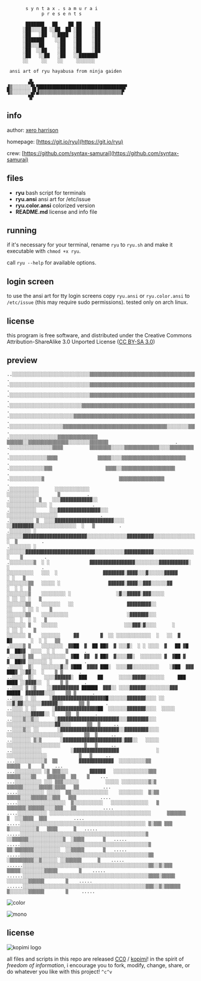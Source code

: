 ```
       s y n t a x . s a m u r a i
             p r e s e n t s

       ███████   ██    ██ ██     ██
      ░██░░░░██ ░░██  ██ ░██    ░██
      ░██   ░██  ░░████  ░██    ░██
      ░███████    ░░██   ░██    ░██
      ░██░░░██     ░██   ░██    ░██
      ░██  ░░██    ░██   ░██    ░██
      ░██   ░░██   ░██   ░░███████
      ░░     ░░    ░░     ░░░░░░░

 ansi art of ryu hayabusa from ninja gaiden

        ▟▙
▟▒░░░░░░░▜▙▜████████████████████████████████▛
▜▒░░░░░░░▟▛▟▒▒▒▒▒▒▒▒▒▒▒▒▒▒▒▒▒▒▒▒▒▒▒▒▒▒▒▒▒▒▒▛
        ▜▛
```

## info
author:  [xero harrison](https://xero.nu)

homepage: [https://git.io/ryu](https://git.io/ryu)

crew: [https://github.com/syntax-samurai](https://github.com/syntax-samurai)

## files
- **ryu** bash script for terminals
- **ryu.ansi** ansi art for /etc/issue
- **ryu.color.ansi** colorized version
- **README.md** license and info file

## running
if it's necessary for your terminal, rename `ryu` to `ryu.sh` and make it executable with `chmod +x ryu`. 

call `ryu --help` for available options.

## login screen
to use the ansi art for tty login screens copy `ryu.ansi` or `ryu.color.ansi` to `/etc/issue` (this may require sudo permissions). tested only on arch linux.

## license
this program is free software, and distributed under the Creative Commons Attribution-ShareAlike 3.0 Unported License ([CC BY-SA 3.0](http://creativecommons.org/licenses/by-sa/3.0/))

## preview
```
..░░░░░░░░░░░░░░░░░░░░░░░░░░░░░▒▒▒▒▒▒▒▒▒▒▒▒▒▒▒▒▒▒▒▒▒▒▒▒▒▒▒▒▒▒▒▒▒▒▒▒▒▒▒▒▒▒▒▒                        .
.░░░░░░░░░░░░░░░░░░░░░░░░░░░░░░▒▒▒▒▒▒▒▒▒▒▒▒▒▒▒▒▒▒▒▒▒▒▒▒▒▒▒▒▒▒▒▒▒▒▒▒▒▒▒▒▒▒▒▒                        .
.░░░░░░░░░░░░░░░░░░░░░░░░░░░░░░▒▒▒▒▒▒▒▒▒▒▒▒▒▒▒▒▒▒▒▒▒▒▒▒▒▒▒▒▒▒▒▒▒▒▒▒▒▒▒▒▒▒▒▒                        .
.░░░░░░░░░░░░░░░░░░░░░░░░░░░▒▒▒▒▒▒▒▒▒▒▒▒▒▒▒▒▒▒▒▒▒▒▒▒▒▒▒▒▒▒▒▒▒▒▒▒▒▒▒▒▒▒▒▒▒▒▒                        .
.░░░░░░░░░░░░░░░░░░░░░░░░▒▒▒▒▒▒▒▒▒▒▒▒▒▒▒▒▒▒▒▒▒▒▒▒▒▒▒▒▒▒▒▒▒▒▒▒▒▒▒▒▒▒▒▒▒▒▒▒▒▒                        .
.░░░░░░░░░░░░░░░░░░░░▒▒▒▒▒▒▒▒▒▒▒▒▒▒▒▒▒▒▒▒▒▒▒▒▒▒▒▒▒▒▒▒▒▒▒▒▒▒▒░░░░░░░░▒▒▒▒▒▒                         .
.░░░░░░░░░░░░░░░░░░▒▒▒▒▒▒▒▒▒▒▒▒▒▒▒  ▒▒▒▒▒▒░░▒▒▒▒▒▒▒▒▒▒▒▒▒▒▒░░░░░░░░▒▒▒▒▒▒▒                         .
.░░░░░░░░░░░░░░░░▒▒▒▒          ▒▒▒▒▒▒▒▒░░░░░▒▒▒▒▒▒▒▒▒▒▒▒▒░░░░▒▒▒▒▒▒▒▒▒                             .
.░░░░░░░░░░░░░░▒▒▒▒               ▒▒▒▒▒░░░░▒▒▒▒▒▒▒▒▒▒▒▒▒▒▒▒▒▒▒▒▒▒▒▒                                .
.░░░░░░░░░░░░░▒▒▒                    ▒▒▒▒░░▒▒▒▒▒▒▒▒▒▒▒▒▒▒▒▒▒▒▒▒                                    .
.░░░░░░░░░░░░▒                            ▒▒▒▒▒▒▒▒▒▒▒▒▒▒▒▒▒                                        .
.░░░░░░░░░░░      ░░░░░░░░░░░░░                                      ░░░░░░░░░░░░       ▒          .
.░░░░░░░░░░ ▒    ░░░▓▓▓▓▓▓▓▓▓▓▓▓░░                                 ░░░░░░░░░░░░░░░ ░               .
.░░░░░░░░░░     ░░░▓▓▓▓▓▓▓▓▓▓▓▓▓▓▓▓░░░                          ░░░░░░░░░░░░░░░░░░░                .
.░░░░░░░░░ ▒  ░░░░▓▓▓▓▓▓▓▓▓▓▓▓▓▓▓▓▓▓▓▓▓▓░░░░             ░░▓▓▓▓▓▓▓▓░░░░░░░░░░░░░░░░  ░   ▒         .
.░░░░░░░░ ░  ░░░░░░▓▓▓▓▓▓▓▓▓▓▓▓▓▓▓▓▓▓▓▓▓▓▓▓░░░░░░░░░░░░░░░▓▓▓▓▓▓▓▓▓▓░░░░░░░░░░░░░░░░░ ░  ▒         .
.░░░░░░░░ ░  ░░░░░░░▓▓▓▓▓▓▓▓▓▓▓▓▓▓▓▓▓▓▓▓▓▓▓▓▓▓░░░░░░░░░░░▓▓▓▓▓▓▓▓▓▓▓░░░░░░░░░░░░░░░  ░    ▒        .
.░░░░░░░░░▒  ░ ░               ▓▓▓▓▓▓▓▓▓▓▓▓▓▓▓▓▓░░░░░░░░░▓▓▓▓▓▓▓▓▓▓▓░                 ░            .
░░░░░░░░░░   ░░░  ░                 ▓▓▓▓▓▓▓▓░▓▓▓▓░░░▓░░░░░░▓▓▓▓▓                    ░ ░   ▒         
░░░░░░░░▒▒   ░░░░░ ░                  ▓▓▓▓▓▓░▓▓▓▓░░▓▓▓░░░░░░▓▓                    ░  ░ ░  ▒         
░░░░░░░░▒    ░░░░░░░░░ ░                 ░▓░░▓▓▓▓▓░▓▓▓░░░░░                   ░ ░░ ░░ ░   ▒         
░░░░░░░▒▒    ░░░░░░░   ░░                    ▓▓▓▓▓▓▓▓▓░░                   ░░    ░ ░░ ░    ▒        
░░░░░░░▒▒    ░░░░░░░░░░                      ░▓▓▓▓▓▓▓░░░                     ░░░  ░  ░ ░   ▒        
░░░░░░░ ▒    ░░░░░░                         ░░░▓▓▓░▓░░░░      ░                  ░ ░░ ░    ▒        
░░░░░░░ ▒    ░░░░░░░     ▓▓        ▓  ░░ ░░░░░░░░░░░░░  ░   ░░  ▓        █▓       ░  ░ ░   ▒▒       
.░░░░░▒ ▒    ░░░░░░░░  ▓▓██  ▓  ██ ██▓  ▓ ░░░▓░  ░ ░ ░░░░  ▓   ██ ▓█  ▓  ██▓▓  ░░░░  ░ ░    ▒      .
.░░░░░▒ ▒▒   ░░░░░░░░░  ▓██  ▓▓  ▓ ██▓  ▓░░░░▓▓░  ░░░░░░░░ ▓  ▓██ ▓   ▓  ██▓▓ ░░░░░░░ ░     ▒      .
.░░░░░  ▒░   ░░░░░░░▓░░ ▓███  ▓▓▓▓ ███░  ░░░░▓▓░░░░░░░░░░    ░▓██  ▓▓▓  ███▓ ░░▓▓░░  ░    ▒ ▒      .
..░░░░  ▒░    ░░░░▓▓▓▓▓▓░  ███    ██      ░░░░░▓▓▓▓▓░░░░░░░     ███   ████ ░░▓▓▓▓░░  ░    ▒ ▒      .
..░░░░ ▒ ░▒    ░░▓▓▓▓▓▓▓▓▓▓ ██████  ▓▓▓░░ ░░░░▓▓▓▓▓▓░░░░░░░░░▓▓▓   █████  ▓▓▓▓▓▓▓░░░░    ▒▒ ▒      .
..░░░░ ░ ░░     ░▓▓▓▓▓▓▓▓▓▓▓▓▓▓▓▓▓▓▓▓█░░░░░░░▓▓▓▓▓▓▓░░░░ ░░   ░░▓░▓▓░░░░░░░▓▓▓▓▓▓░░      ▒▒ ▒      .
..░░░░ ░ ░░      ░▓▓▓▓▓▓▓▓▓▓▓▓▓▓▓▓██  ░░░░░░░▓▓▓▓▓▓▓░░░░  ░░░░░   ░░░░░░░░░▓▓▓▓▓░░ ░    ▒▒  ▒      .
..░░░░▒░░▒░░      ░▓▓▓▓▓▓▓▓▓▓▓▓▓▓▓▓▓▓▓▓▓▓▓░░░▓▓▓▓▓▓▓▓░░░  ░░░░░░░░░░░░░░░░░░▓▓░░░░      ▒▒  ▒     ..
..░░░░▒░░ ░░       ░▓▓▓▓▓▓▓▓▓▓▓▓▓▓▓▓▓▓▓▓▓▓░░▓▓▓▓▓▓▓▓▓░░░░  ░░░░░░░░░░░░░░░░░░░░░        ▒▒  ▒     ..
..░░░░░░░ ▒░▒       ░▓▓▓▓▓▓▓▓▓▓▓▓▓▓▓▓▓▓▓▓▓▓░▓▓▓░░   ░░░░░  ░░░░░░░░░░░░░░░░░░░░         ▒   ▒     ..
..░░░░░░░░░░░           ░▓▓▓▓▓▓▓▓▓▓▓▓▓▓▓▓▓              ░    ░░░░░░░░░░░░░░░            ▒   ▒     ..
...░░░░░░░░░░░▒  ▒▒        ▓▓▓▓▓▓▓▓▓▓▓▓▓  ░░░░░░░░░░▒▒                         ▒▒▒▒▒   ▒    ▒    ...
...░░░░░░░░░░ ░▒ ▒▒▒░░░        ▓▓▓▓▓▓   ░░░░░░░░░░░░░▒▒▒      ▒▒▒▒▒░░░░▒▒    ▒▒▒▒▒▒▒  ▒▒    ▒    ...
...░░░░░░░░░░ ░░░ ▒▒▒░░░░░░          ░░░░░ ░░░░░░░░░░▒░▒     ▒▒▒▒▒▒░░░░░░▒▒▒▒▒░▒▒▒▒   ▒▒         ...
....░░░░░░░░░░ ░░░░░  ▒▒░░░░░░░░░░░░░░    ░░░░░░░░░  ▒░▒▒    ▒▒▒▒▒░░░░▒▒▒▒▒▒░░▒▒▒   ▒▒▒         ....
....░░░░░░░░░░░░░░░░░░  ▒░░░░░░░░░░░   ░░░░░░░░░░░░░░   ▒   ▒▒▒▒▒▒▒░▒▒▒▒▒▒░░░░▒▒▒   ▒▒          ....
....░░░░░░░░░░░ ░░░░░░░░░░░░░░░░░░░░░░░░░░░░░░░░░░░░░░      ▒▒▒▒▒▒▒    ▒  ░░░▒▒▒▒  ▒▒▒          ....
.....░░░░░░░░░░░░░░░░░░░░░░░░░░░░░░░░░░░░░░░░░░░░░░░ ▒░▒▒▒ ▒▒▒    ▒░░░░░░░░░░▒   ▒▒▒▒      ▒   .....
.....░░░░░░░░░░░░░░░░░░░░░░░░░░░░░░░░░░░░░░░░░░░░░░░▒  ░░▒▒▒▒▒▒░░░░░░░░░░░░░▒  ░▒▒▒▒       ▒   .....
.....░░░░░░░░░░░░░░░░░░░░░░░░░░░░░░░░░░░░░░░░░░░░░░░░▒ ▒▒░▒▒▒▒▒▒▒░░░░░░░░░░  ░░▒▒▒▒▒       ▒   .....
.....░░░░░░░░░░░░░░░░░░░░░░░░░░░░░░░░░░░░░░░░░░░░░░░░▒▒ ░▒▒▒▒▒▒▒▒▒░░▒░░░░░░ ░░▒▒▒▒▒▒      ▒    .....
......░░░░░░░░░░░░░░░░░░░░░░░░░░░░░░░░░░░░░░░░░░░░░░░▒▒░░▒░▒▒▒ ▒▒▒▒▒░░░░░░░░░▒▒▒▒▒        ▒    .....
......░░░░░░░░░░░░░░░░░░░░░░░░░░░░░░░░░░░░░░░░░░░░░░░▒▒▒▒░▒▒▒▒▒     ░░░░░░░░▒▒▒▒▒▒        ▒    .....
......░░░░░░░░░░░░░░░░░░░░░░░░░░░░░░░░░░░░░░░░░░░░░░▒▒▒░░▒░▒▒▒▒▒▒  ▒░░░░░░░▒▒▒▒▒▒        ▒     .....
```

![color](https://raw.githubusercontent.com/syntax-samurai/ryu/previews/preview-color.png)

![mono](https://raw.githubusercontent.com/syntax-samurai/ryu/previews/preview.png)

## license

![kopimi logo](https://gist.githubusercontent.com/xero/cbcd5c38b695004c848b73e5c1c0c779/raw/6b32899b0af238b17383d7a878a69a076139e72d/kopimi-sm.png)

all files and scripts in this repo are released [CC0](https://creativecommons.org/publicdomain/zero/1.0/) / [kopimi](https://kopimi.com)! in the spirit of _freedom of information_, i encourage you to fork, modify, change, share, or do whatever you like with this project! `^c^v`
